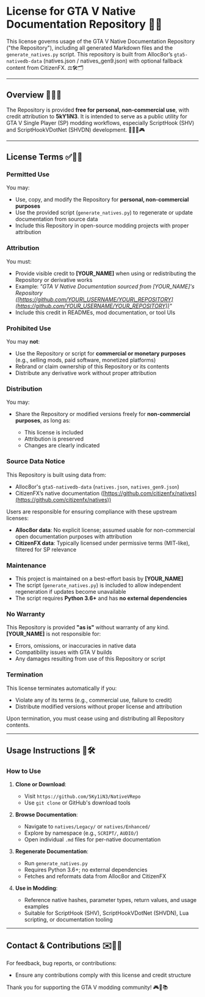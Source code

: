 # License for GTA V Native Documentation Repository 📄🔐

This license governs usage of the GTA V Native Documentation Repository ("the Repository"), including all generated Markdown files and the `generate_natives.py` script. This repository is built from Alloc8or’s `gta5-nativedb-data` (natives.json / natives\_gen9.json) with optional fallback content from CitizenFX. ⚖️🛠️🗂️

---

## Overview 🧾📘📎

The Repository is provided **free for personal, non-commercial use**, with credit attribution to **5kY1iN3**. It is intended to serve as a public utility for GTA V Single Player (SP) modding workflows, especially ScriptHook (SHV) and ScriptHookVDotNet (SHVDN) development. 🧑‍💻🔧🎮

---

## License Terms ✅📜🚫

### Permitted Use

You may:

* Use, copy, and modify the Repository for **personal, non-commercial purposes**
* Use the provided script (`generate_natives.py`) to regenerate or update documentation from source data
* Include this Repository in open-source modding projects with proper attribution

### Attribution

You must:

* Provide visible credit to **\[YOUR\_NAME]** when using or redistributing the Repository or derivative works
* Example: *"GTA V Native Documentation sourced from \[YOUR\_NAME]'s Repository ([https://github.com/YOUR\_USERNAME/YOUR\_REPOSITORY](https://github.com/YOUR_USERNAME/YOUR_REPOSITORY))"*
* Include this credit in READMEs, mod documentation, or tool UIs

### Prohibited Use

You may **not**:

* Use the Repository or script for **commercial or monetary purposes** (e.g., selling mods, paid software, monetized platforms)
* Rebrand or claim ownership of this Repository or its contents
* Distribute any derivative work without proper attribution

### Distribution

You may:

* Share the Repository or modified versions freely for **non-commercial purposes**, as long as:

  * This license is included
  * Attribution is preserved
  * Changes are clearly indicated

### Source Data Notice

This Repository is built using data from:

* Alloc8or's `gta5-nativedb-data` (`natives.json`, `natives_gen9.json`)
* CitizenFX’s native documentation ([https://github.com/citizenfx/natives](https://github.com/citizenfx/natives))

Users are responsible for ensuring compliance with these upstream licenses:

* **Alloc8or data**: No explicit license; assumed usable for non-commercial open documentation purposes with attribution
* **CitizenFX data**: Typically licensed under permissive terms (MIT-like), filtered for SP relevance

### Maintenance

* This project is maintained on a best-effort basis by **\[YOUR\_NAME]**
* The script (`generate_natives.py`) is included to allow independent regeneration if updates become unavailable
* The script requires **Python 3.6+** and has **no external dependencies**

### No Warranty

This Repository is provided **"as is"** without warranty of any kind. **\[YOUR\_NAME]** is not responsible for:

* Errors, omissions, or inaccuracies in native data
* Compatibility issues with GTA V builds
* Any damages resulting from use of this Repository or script

### Termination

This license terminates automatically if you:

* Violate any of its terms (e.g., commercial use, failure to credit)
* Distribute modified versions without proper license and attribution

Upon termination, you must cease using and distributing all Repository contents.

---

## Usage Instructions 📘🛠️

### How to Use

1. **Clone or Download**:

   * Visit `https://github.com/5Ky1iN3/NativeVRepo`
   * Use `git clone` or GitHub's download tools

2. **Browse Documentation**:

   * Navigate to `natives/Legacy/` or `natives/Enhanced/`
   * Explore by namespace (e.g., `SCRIPT/`, `AUDIO/`)
   * Open individual `.md` files for per-native documentation

3. **Regenerate Documentation**:

   * Run `generate_natives.py`
   * Requires Python 3.6+; no external dependencies
   * Fetches and reformats data from Alloc8or and CitizenFX

4. **Use in Modding**:

   * Reference native hashes, parameter types, return values, and usage examples
   * Suitable for ScriptHook (SHV), ScriptHookVDotNet (SHVDN), Lua scripting, or documentation tooling

---

## Contact & Contributions ✉️🤝📂

For feedback, bug reports, or contributions:
* Ensure any contributions comply with this license and credit structure

Thank you for supporting the GTA V modding community! 🎮🧰📚
